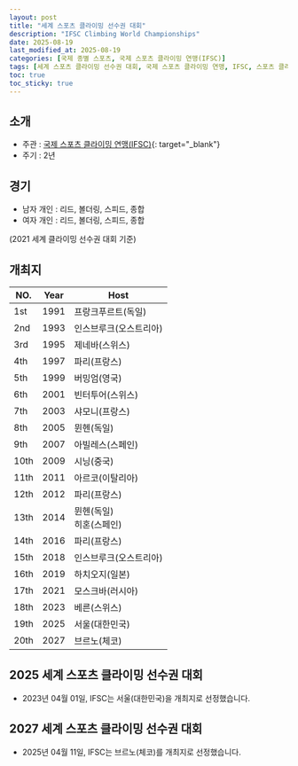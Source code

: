 ```yaml
---
layout: post
title: "세계 스포츠 클라이밍 선수권 대회"
description: "IFSC Climbing World Championships"
date: 2025-08-19
last_modified_at: 2025-08-19
categories: [국제 종별 스포츠, 국제 스포츠 클라이밍 연맹(IFSC)]
tags: [세계 스포츠 클라이밍 선수권 대회, 국제 스포츠 클라이밍 연맹, IFSC, 스포츠 클라이밍]
toc: true
toc_sticky: true
---
```

## 소개
* 주관 : [국제 스포츠 클라이밍 연맹(IFSC)](https://www.ifsc-climbing.org/){: target="_blank"}
* 주기 : 2년

## 경기
* 남자 개인 : 리드, 볼더링, 스피드, 종합
* 여자 개인 : 리드, 볼더링, 스피드, 종합

(2021 세계 클라이밍 선수권 대회 기준)

## 개최지

<html>
    <head>
        <meta charset="UTF-8">
    </head>
    <body>
        <table>
            <thead>
                <tr class="header-row">
                    <th class="col-no">NO.</th>
                    <th class="col-year">Year</th>
                    <th class="col-host">Host</th>
                </tr>
            </thead>
            <tbody>
                <tr>
                    <td>1st</td>
                    <td>1991</td>
                    <td>프랑크푸르트(독일)</td>
                </tr>
                <tr>
                    <td>2nd</td>
                    <td>1993</td>
                    <td>인스브루크(오스트리아)</td>
                </tr>
                <tr>
                    <td>3rd</td>
                    <td>1995</td>
                    <td>제네바(스위스)</td>
                </tr>
                <tr>
                    <td>4th</td>
                    <td>1997</td>
                    <td>파리(프랑스)</td>
                </tr>
                <tr>
                    <td>5th</td>
                    <td>1999</td>
                    <td>버밍엄(영국)</td>
                </tr>
                <tr>
                    <td>6th</td>
                    <td>2001</td>
                    <td>빈터투어(스위스)</td>
                </tr>
                <tr>
                    <td>7th</td>
                    <td>2003</td>
                    <td>샤모니(프랑스)</td>
                </tr>
                <tr>
                    <td>8th</td>
                    <td>2005</td>
                    <td>뮌헨(독일)</td>
                </tr>
                <tr>
                    <td>9th</td>
                    <td>2007</td>
                    <td>아빌레스(스페인)</td>
                </tr>
                <tr>
                    <td>10th</td>
                    <td>2009</td>
                    <td>시닝(중국)</td>
                </tr>
                <tr>
                    <td>11th</td>
                    <td>2011</td>
                    <td>아르코(이탈리아)</td>
                </tr>
                <tr>
                    <td>12th</td>
                    <td>2012</td>
                    <td>파리(프랑스)</td>
                </tr>
                <tr>
                    <td>13th</td>
                    <td>2014</td>
                    <td>뮌헨(독일)<br>히혼(스페인)</td>
                </tr>
                <tr>
                    <td>14th</td>
                    <td>2016</td>
                    <td>파리(프랑스)</td>
                </tr>
                <tr>
                    <td>15th</td>
                    <td>2018</td>
                    <td>인스브루크(오스트리아)</td>
                </tr>
                <tr>
                    <td>16th</td>
                    <td>2019</td>
                    <td>하치오지(일본)</td>
                </tr>
                <tr>
                    <td>17th</td>
                    <td>2021</td>
                    <td>모스크바(러시아)</td>
                </tr>
                <tr>
                    <td>18th</td>
                    <td>2023</td>
                    <td>베른(스위스)</td>
                </tr>
                <tr class="korea-host-bg">
                    <td><span class="korea-host">19th</span></td>
                    <td><span class="korea-host">2025</span></td>
                    <td><span class="korea-host">서울(대한민국)</span></td>
                </tr>
                <tr>
                    <td>20th</td>
                    <td>2027</td>
                    <td>브르노(체코)</td>
                </tr>
            </tbody>
        </table>
    </body>
</html>

## 2025 세계 스포츠 클라이밍 선수권 대회
* 2023년 04월 01일, IFSC는 <span class="korea-host">서울(대한민국)</span>을 개최지로 선정했습니다.

## 2027 세계 스포츠 클라이밍 선수권 대회
* 2025년 04월 11일, IFSC는 <span class="foreign-host">브르노(체코)</span>를 개최지로 선정했습니다.
